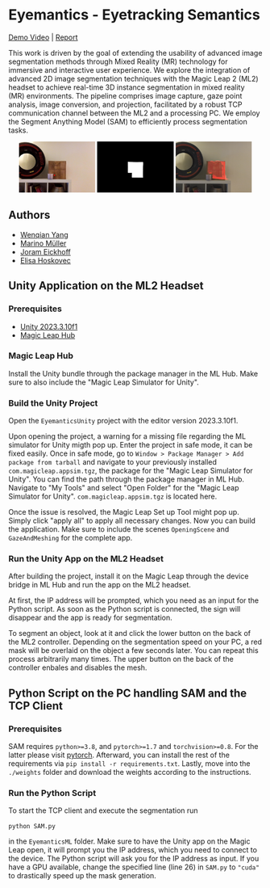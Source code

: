 # Eyemantics - Eyetracking Semantics
[Demo Video](https://www.youtube.com/watch?v=6OB_NjEuclw) | [Report](./docs/EyemanticsReport.pdf)

This work is driven by the goal of extending the usability of advanced image segmentation methods through Mixed Reality (MR) technology for immersive and interactive user experience. We explore the integration of advanced 2D image segmentation techniques with the Magic Leap 2 (ML2) headset to achieve real-time 3D instance segmentation in mixed reality (MR) environments. The pipeline comprises image capture, gaze point analysis, image conversion, and projection, facilitated by a robust TCP communication channel between the ML2 and a processing PC. We employ the Segment Anything Model (SAM) to efficiently process segmentation tasks.

<p align="center">
<img src="./docs/CapturedImage.png" alt="Image 1" style="width: 30%;"/>  <img src="./docs/Mask.png" alt="Image 2" style="width: 30%;"/>  <img src="./docs/MLView.png" alt="Image 3" style="width: 30%;"/>



## Authors
- [Wenqian Yang](https://github.com/wenqian157)
- [Marino Müller](https://github.com/marinom27)
- [Joram Eickhoff](https://github.com/JoramEickhoff)
- [Elisa Hoskovec](https://github.com/ehosko)

## Unity Application on the ML2 Headset

### Prerequisites
- [Unity 2023.3.10f1](https://unity.com/download)
- [Magic Leap Hub](https://ml2-developer.magicleap.com/downloads)

### Magic Leap Hub
Install the Unity bundle through the package manager in the ML Hub. Make sure to also include the "Magic Leap Simulator for Unity".

### Build the Unity Project
Open the ``EyemanticsUnity`` project with the editor version 2023.3.10f1. 

Upon opening the project, a warning for a missing file regarding the ML simulator for Unity migth pop up. Enter the project in safe mode, it can be fixed easily.
Once in safe mode, go to ``Window > Package Manager > Add package from tarball`` and navigate to your previously installed ``com.magicleap.appsim.tgz``, the package for the "Magic Leap Simulator for Unity".
You can find the path through the package manager in ML Hub. Navigate to "My Tools" and select "Open Folder" for the "Magic Leap Simulator for Unity". ``com.magicleap.appsim.tgz`` is located here.

Once the issue is resolved, the Magic Leap Set up Tool might pop up. Simply click "apply all" to apply all necessary changes. Now you can build the application. Make sure to include the scenes ``OpeningScene`` and ``GazeAndMeshing`` for the complete app.

### Run the Unity App on the ML2 Headset
After building the project, install it on the Magic Leap through the device bridge in ML Hub and run the app on the ML2 headset. 

At first, the IP address will be prompted, which you need as an input for the Python script. As soon as the Python script is connected, the sign will disappear and the app is ready for segmentation. 

To segment an object, look at it and click the lower button on the back of the ML2 controller. Depending on the segmentation speed on your PC, a red mask will be overlaid on the object a few seconds later. You can repeat this process arbitrarily many times. The upper button on the back of the controller enbales and disables the mesh.

## Python Script on the PC handling SAM and the TCP Client

### Prerequisites
SAM requires ``python>=3.8``, and ``pytorch>=1.7`` and ``torchvision>=0.8``. For the latter please visit [pytorch](https://pytorch.org/get-started/locally/).
Afterward, you can install the rest of the requirements via ``pip install -r requirements.txt``. 
Lastly, move into the ``./weights`` folder and download the weights according to the instructions.

### Run the Python Script
To start the TCP client and execute the segmentation run

    python SAM.py
    
in the ``EyemanticsML`` folder. Make sure to have the Unity app on the Magic Leap open, it will prompt you the IP address, which you need to connect to the device. The Python script will ask you for the IP address as input.
If you have a GPU available, change the specified line (line 26) in ``SAM.py`` to ``"cuda"`` to drastically speed up the mask generation.
